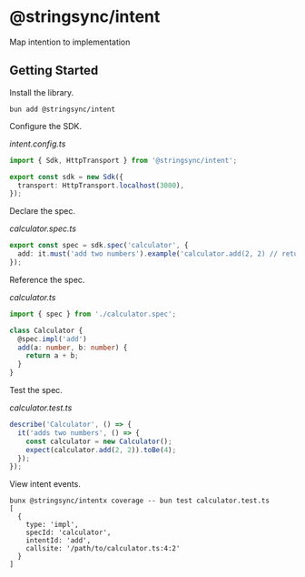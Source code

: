# @stringsync/intent

Map intention to implementation

## Getting Started

Install the library.

```shell
bun add @stringsync/intent
```

Configure the SDK.

_intent.config.ts_

```ts
import { Sdk, HttpTransport } from '@stringsync/intent';

export const sdk = new Sdk({
  transport: HttpTransport.localhost(3000),
});
```

Declare the spec.

_calculator.spec.ts_

```ts
export const spec = sdk.spec('calculator', {
  add: it.must('add two numbers').example('calculator.add(2, 2) // returns 4'),
});
```

Reference the spec.

_calculator.ts_

```ts
import { spec } from './calculator.spec';

class Calculator {
  @spec.impl('add')
  add(a: number, b: number) {
    return a + b;
  }
}
```

Test the spec.

_calculator.test.ts_

```ts
describe('Calculator', () => {
  it('adds two numbers', () => {
    const calculator = new Calculator();
    expect(calculator.add(2, 2)).toBe(4);
  });
});
```

View intent events.

```shell
bunx @stringsync/intentx coverage -- bun test calculator.test.ts
[
  {
    type: 'impl',
    specId: 'calculator',
    intentId: 'add',
    callsite: '/path/to/calculator.ts:4:2'
  }
]
```
